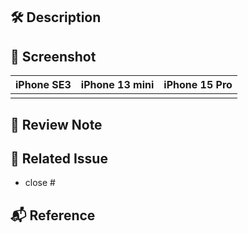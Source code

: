 ## 🛠️ Description
<!-- 해당 PR에서 작업한 내용을 적어주세요. -->


## 📱 Screenshot
<!-- 스크린샷이나 동영상을 첨부해주세요. -->

| iPhone SE3 | iPhone 13 mini | iPhone 15 Pro |
|----|----|----|
|  |  |  |

## 📝 Review Note
<!-- PR과정에서 든 생각이나 개선할 내용이 있다면 적어주세요. -->


## 📣 Related Issue
<!-- 관련 이슈를 적어주세요. -->
- close #


## 📬 Reference
<!-- 참고한 코드의 출처를 작성해주세요 -->

